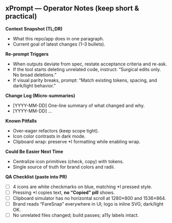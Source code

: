 ## xPrompt — Operator Notes (keep short & practical)

**Context Snapshot (TL;DR)**  
- What this repo/app does in one paragraph.  
- Current goal of latest changes (1–3 bullets).

**Re-prompt Triggers**  
- When outputs deviate from spec, restate acceptance criteria and re-ask.  
- If the tool starts deleting unrelated code, instruct: “Surgical edits only. No broad deletions.”  
- If visual parity breaks, prompt: “Match existing tokens, spacing, and dark/light behavior.”

**Change Log (Micro-summaries)**  
- [YYYY-MM-DD] One-line summary of what changed and why.  
- [YYYY-MM-DD] …

**Known Pitfalls**  
- Over-eager refactors (keep scope tight).  
- Icon color contrasts in dark mode.  
- Clipboard wrap: preserve *I formatting while enabling wrap.

**Could Be Easier Next Time**  
- Centralize icon primitives (check, copy) with tokens.  
- Single source of truth for brand colors and radii.

**QA Checklist (paste into PR)**  
- [ ] 4 icons are white checkmarks on blue, matching *I pressed style.  
- [ ] Pressing *I copies text, **no “Copied” pill** shows.  
- [ ] Clipboard simulator has no horizontal scroll at 1280×800 and 1536×864.  
- [ ] Brand reads “FareSnap” everywhere in UI; logo is inline SVG; dark/light OK.  
- [ ] No unrelated files changed; build passes; a11y labels intact.
